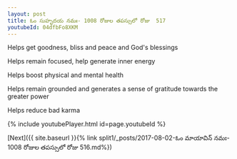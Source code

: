 ```yaml
---
layout: post
title: ఓం సుహృదయ నమః- 1008 రోజుల తపస్సులో రోజు  517
youtubeId: 04dfbFo8XKM
---
```

 
 
Helps get goodness, bliss and peace and God's blessings
 
Helps remain focused, help generate inner energy 
 
Helps boost physical and mental health 
 
Helps remain grounded and generates a sense of gratitude towards the greater power 
 
Helps reduce bad karma
 
 
 
 


{% include youtubePlayer.html id=page.youtubeId %}
 
[Next]({{ site.baseurl }}{% link  split1/_posts/2017-08-02-ఓం మాయావిన్ నమః- 1008 రోజుల తపస్సులో రోజు  516.md%})
 
